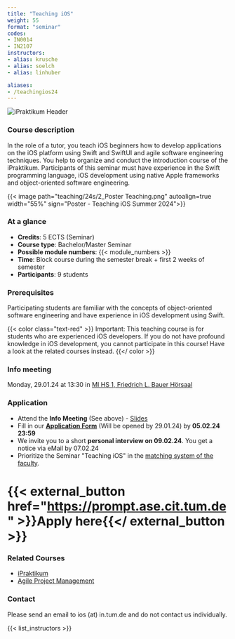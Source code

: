 ```yaml
---
title: "Teaching iOS"
weight: 55
format: "seminar"
codes:
- IN0014
- IN2107
instructors:
- alias: krusche
- alias: soelch
- alias: linhuber

aliases: 
- /teachingios24
---
```


![iPraktikum Header](/images/ipraktikum_header.jpg)

### Course description
In the role of a tutor, you teach iOS beginners how to develop applications on the iOS platform using Swift and SwiftUI and agile software engineering techniques. You help to organize and conduct the introduction course of the iPraktikum. Participants of this seminar must have experience in the Swift programming language, iOS development using native Apple frameworks and object-oriented software engineering. 

{{< image path="teaching/24s/2_Poster Teaching.png" autoalign=true width="55%" sign="Poster - Teaching iOS Summer 2024">}}

### At a glance
- **Credits**: 5 ECTS (Seminar)
- **Course type**: Bachelor/Master Seminar 
- **Possible module numbers**: {{< module_numbers >}}
- **Time**: Block course during the semester break + first 2 weeks of semester
- **Participants**: 9 students

### Prerequisites

Participating students are familiar with the concepts of object-oriented software engineering and have experience in iOS development using Swift. 

{{< color class="text-red" >}}
Important: This teaching course is for students who are experienced iOS developers. If you do not have profound knowledge in iOS development, you cannot participate in this course! Have a look at the related courses instead.
{{</ color >}}

### Info meeting
Monday, 29.01.24 at 13:30 in [MI HS 1, Friedrich L. Bauer Hörsaal](https://nav.tum.de/room/5602.EG.001)

### Application 
- Attend the **Info Meeting** (See above) - [Slides](teaching/24s/0_Info_Teaching24.pdf)
- Fill in our **[Application Form](https://prompt.ase.cit.tum.de)** (Will be opened by 29.01.24) by **05.02.24 23:59**
- We invite you to a short **personal interview on 09.02.24**. You get a notice via eMail by 07.02.24
- Prioritize the Seminar "Teaching iOS" in the [matching system of the faculty](https://matching2.in.tum.de/). 
# {{< external_button href="https://prompt.ase.cit.tum.de" >}}Apply here{{</ external_button >}}

### Related Courses
- [iPraktikum](/ios)
- [Agile Project Management](/apm)

### Contact
Please send an email to ios (at) in.tum.de and do not contact us individually.

{{< list_instructors >}}
